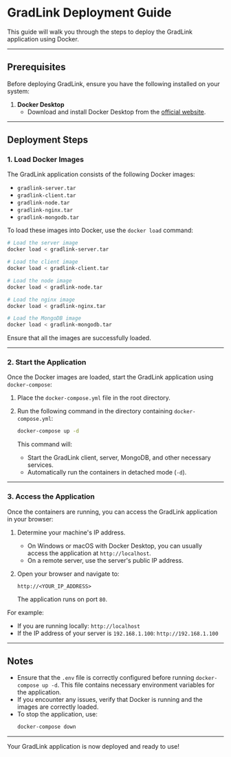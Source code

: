 # GradLink Deployment Guide

This guide will walk you through the steps to deploy the GradLink application using Docker.

---

## Prerequisites
Before deploying GradLink, ensure you have the following installed on your system:

1. **Docker Desktop**
   - Download and install Docker Desktop from the [official website](https://www.docker.com/products/docker-desktop/).

---

## Deployment Steps

### 1. Load Docker Images
The GradLink application consists of the following Docker images:
- `gradlink-server.tar`
- `gradlink-client.tar`
- `gradlink-node.tar`
- `gradlink-nginx.tar`
- `gradlink-mongodb.tar`

To load these images into Docker, use the `docker load` command:

```bash
# Load the server image
docker load < gradlink-server.tar

# Load the client image
docker load < gradlink-client.tar

# Load the node image
docker load < gradlink-node.tar

# Load the nginx image
docker load < gradlink-nginx.tar

# Load the MongoDB image
docker load < gradlink-mongodb.tar
```

Ensure that all the images are successfully loaded.

---

### 2. Start the Application
Once the Docker images are loaded, start the GradLink application using `docker-compose`:

1. Place the `docker-compose.yml` file in the root directory.

2. Run the following command in the directory containing `docker-compose.yml`:

   ```bash
   docker-compose up -d
   ```

   This command will:
   - Start the GradLink client, server, MongoDB, and other necessary services.
   - Automatically run the containers in detached mode (`-d`).

---

### 3. Access the Application
Once the containers are running, you can access the GradLink application in your browser:

1. Determine your machine's IP address.
   - On Windows or macOS with Docker Desktop, you can usually access the application at `http://localhost`.
   - On a remote server, use the server's public IP address.

2. Open your browser and navigate to:
   ```
   http://<YOUR_IP_ADDRESS>
   ```
   The application runs on port `80`.

For example:
- If you are running locally: `http://localhost`
- If the IP address of your server is `192.168.1.100`: `http://192.168.1.100`

---

## Notes
- Ensure that the `.env` file is correctly configured before running `docker-compose up -d`. This file contains necessary environment variables for the application.
- If you encounter any issues, verify that Docker is running and the images are correctly loaded.
- To stop the application, use:
  ```bash
  docker-compose down
  ```

---

Your GradLink application is now deployed and ready to use!